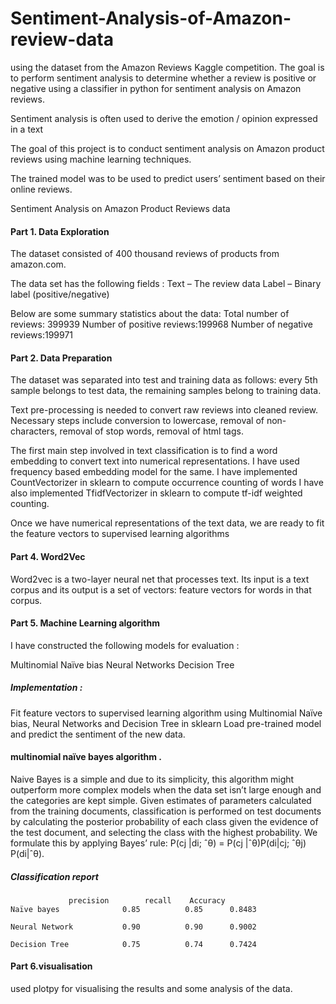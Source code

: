# Sentiment-Analysis-of-Amazon-review-data

using the dataset  from the Amazon Reviews Kaggle competition. The goal is to perform
sentiment analysis to determine whether a review is positive or negative using a classifier in python for sentiment analysis on Amazon reviews. 

Sentiment analysis is often used to derive the emotion / opinion expressed in a text

The goal of this project is to conduct sentiment analysis on Amazon product reviews using machine learning techniques.

 The trained model was to be used to predict users’ sentiment based on their online reviews.



Sentiment Analysis on Amazon Product Reviews data
#### Part 1. Data Exploration
The dataset consisted of 400 thousand reviews of products from amazon.com.

The data set has the following fields :
Text – The review data 
Label – Binary label (positive/negative)

Below are some summary statistics about the data:
Total number of reviews: 399939
Number of positive reviews:199968
Number of negative reviews:199971

#### Part 2. Data Preparation
The dataset was separated into test and training data as follows: every 5th sample belongs to test data, the remaining samples belong to training data.

Text pre-processing is needed to convert raw reviews into cleaned review. Necessary steps include conversion to lowercase, removal of non-characters, removal of stop words, removal of html tags.

The first main step involved in text classification is to find a word embedding to convert text into numerical representations. I have used frequency based embedding model for the same.
I have implemented CountVectorizer in sklearn to compute occurrence counting of words
I have also implemented TfidfVectorizer in sklearn to compute tf-idf weighted counting. 

Once we have numerical representations of the text data, we are ready to fit the feature vectors to supervised learning algorithms
#### Part 4. Word2Vec
Word2vec is a two-layer neural net that processes text. Its input is a text corpus and its output is a set of vectors: feature vectors for words in that corpus.
#### Part 5. Machine Learning algorithm
I have constructed the following models for evaluation :


Multinomial Naïve bias
Neural Networks
Decision Tree
##### Implementation :
Fit feature vectors to supervised learning algorithm using Multinomial Naïve bias, Neural Networks and Decision Tree in sklearn
Load pre-trained model and predict the sentiment of the new data.

#### multinomial naïve bayes algorithm .
Naive Bayes is a simple and due to its simplicity, this algorithm might outperform more complex models when the data set isn’t large enough and the categories are kept simple.
Given estimates of parameters calculated from the training documents, classification is performed on test documents by calculating the posterior probability of each class given the evidence of the test document, and selecting the class with the highest probability. 
We formulate this by applying Bayes’ rule:
 P(cj |di; ˆθ) = P(cj |ˆθ)P(di|cj; ˆθj) P(di|ˆθ).
 
##### Classification report 
				 precision  	  recall 	Accuracy
	Naïve bayes            	 0.85   	   0.85    	 0.8483

	Neural Network	         0.90     	   0.90	  	 0.9002

	Decision Tree	         0.75      	   0.74  	 0.7424
              

#### Part 6.visualisation

used plotpy for visualising the results and some analysis of the data.
